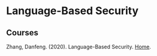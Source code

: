 # Language-Based Security

## Courses

Zhang, Danfeng. (2020). Language-Based Security. [Home](http://www.cse.psu.edu/~dbz5017/cse597sp20/).<br>
